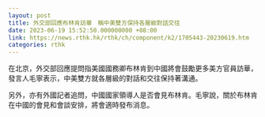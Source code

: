 ```yaml
---
layout: post
title: 外交部回應布林肯訪華　稱中美雙方保持各層級對話交往
date: 2023-06-19 15:52:50.000000000 +08:00
link: https://news.rthk.hk/rthk/ch/component/k2/1705443-20230619.htm
categories: rthk
---
```


在北京，外交部回應提問指美國國務卿布林肯到中國將會鼓勵更多美方官員訪華，發言人毛寧表示，中美雙方就各層級的對話和交往保持著溝通。

另外，亦有外國記者追問，中國國家領導人是否會見布林肯。毛寧說，關於布林肯在中國的會見和會談安排，將會適時發布消息。
